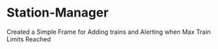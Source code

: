 # Station-Manager
Created a Simple Frame for Adding trains and Alerting when Max Train Limits Reached
